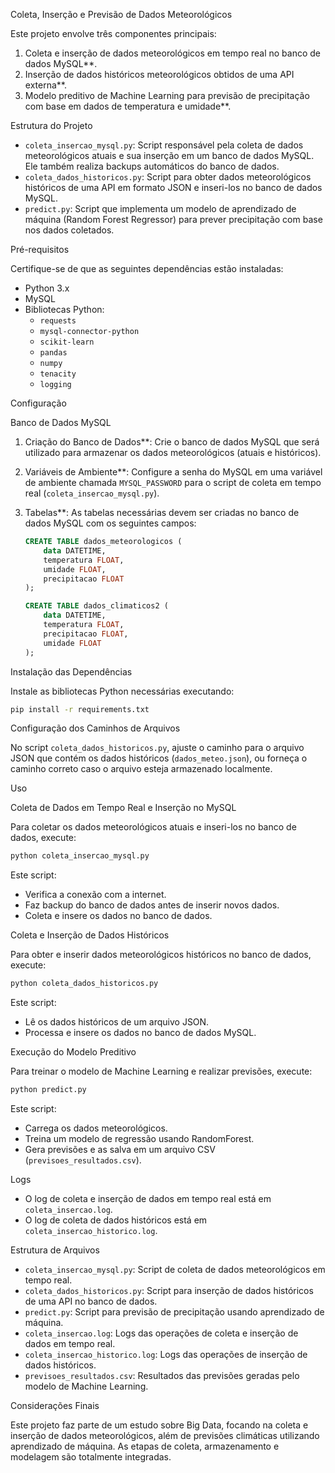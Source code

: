 Coleta, Inserção e Previsão de Dados Meteorológicos

Este projeto envolve três componentes principais:

1. Coleta e inserção de dados meteorológicos em tempo real no banco de dados MySQL**.
2. Inserção de dados históricos meteorológicos obtidos de uma API externa**.
3. Modelo preditivo de Machine Learning para previsão de precipitação com base em dados de temperatura e umidade**.

Estrutura do Projeto

- `coleta_insercao_mysql.py`: Script responsável pela coleta de dados meteorológicos atuais e sua inserção em um banco de dados MySQL. Ele também realiza backups automáticos do banco de dados.
- `coleta_dados_historicos.py`: Script para obter dados meteorológicos históricos de uma API em formato JSON e inseri-los no banco de dados MySQL.
- `predict.py`: Script que implementa um modelo de aprendizado de máquina (Random Forest Regressor) para prever precipitação com base nos dados coletados.

Pré-requisitos

Certifique-se de que as seguintes dependências estão instaladas:

- Python 3.x
- MySQL
- Bibliotecas Python:
  - `requests`
  - `mysql-connector-python`
  - `scikit-learn`
  - `pandas`
  - `numpy`
  - `tenacity`
  - `logging`

Configuração

Banco de Dados MySQL

1. Criação do Banco de Dados**: Crie o banco de dados MySQL que será utilizado para armazenar os dados meteorológicos (atuais e históricos).

2. Variáveis de Ambiente**: Configure a senha do MySQL em uma variável de ambiente chamada `MYSQL_PASSWORD` para o script de coleta em tempo real (`coleta_insercao_mysql.py`).

3. Tabelas**: As tabelas necessárias devem ser criadas no banco de dados MySQL com os seguintes campos:

   ```sql
   CREATE TABLE dados_meteorologicos (
       data DATETIME,
       temperatura FLOAT,
       umidade FLOAT,
       precipitacao FLOAT
   );
   
   CREATE TABLE dados_climaticos2 (
       data DATETIME,
       temperatura FLOAT,
       precipitacao FLOAT,
       umidade FLOAT
   );
   ```

Instalação das Dependências

Instale as bibliotecas Python necessárias executando:

```bash
pip install -r requirements.txt
```

Configuração dos Caminhos de Arquivos

No script `coleta_dados_historicos.py`, ajuste o caminho para o arquivo JSON que contém os dados históricos (`dados_meteo.json`), ou forneça o caminho correto caso o arquivo esteja armazenado localmente.

Uso

Coleta de Dados em Tempo Real e Inserção no MySQL

Para coletar os dados meteorológicos atuais e inseri-los no banco de dados, execute:

```bash
python coleta_insercao_mysql.py
```

Este script:
- Verifica a conexão com a internet.
- Faz backup do banco de dados antes de inserir novos dados.
- Coleta e insere os dados no banco de dados.

Coleta e Inserção de Dados Históricos

Para obter e inserir dados meteorológicos históricos no banco de dados, execute:

```bash
python coleta_dados_historicos.py
```

Este script:
- Lê os dados históricos de um arquivo JSON.
- Processa e insere os dados no banco de dados MySQL.

Execução do Modelo Preditivo

Para treinar o modelo de Machine Learning e realizar previsões, execute:

```bash
python predict.py
```

Este script:
- Carrega os dados meteorológicos.
- Treina um modelo de regressão usando RandomForest.
- Gera previsões e as salva em um arquivo CSV (`previsoes_resultados.csv`).

Logs

- O log de coleta e inserção de dados em tempo real está em `coleta_insercao.log`.
- O log de coleta de dados históricos está em `coleta_insercao_historico.log`.

Estrutura de Arquivos

- `coleta_insercao_mysql.py`: Script de coleta de dados meteorológicos em tempo real.
- `coleta_dados_historicos.py`: Script para inserção de dados históricos de uma API no banco de dados.
- `predict.py`: Script para previsão de precipitação usando aprendizado de máquina.
- `coleta_insercao.log`: Logs das operações de coleta e inserção de dados em tempo real.
- `coleta_insercao_historico.log`: Logs das operações de inserção de dados históricos.
- `previsoes_resultados.csv`: Resultados das previsões geradas pelo modelo de Machine Learning.

Considerações Finais

Este projeto faz parte de um estudo sobre Big Data, focando na coleta e inserção de dados meteorológicos, além de previsões climáticas utilizando aprendizado de máquina. As etapas de coleta, armazenamento e modelagem são totalmente integradas.
